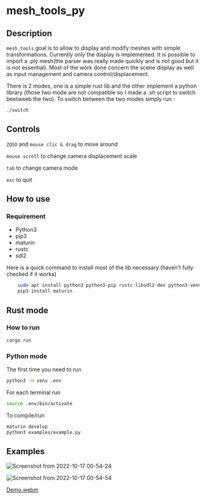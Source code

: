 # mesh_tools_py

## Description
`mesh_tools` goal is to allow to display and modify meshes with simple transformations.
Currently only the display is implemented.
It is possible to import a .ply mesh(the parser was really made quickly and is not good but it is not essential).
Most of the work done concern the scene display as well as input management and camera control/displacement.

There is 2 modes, one is a simple rust lib and the other implement a python library (those two mode are not compatible so I made a .sh script to switch beetweeb the two).
To switch between the two modes simply run :
```bash
./switch
```

## Controls
 `ZQSD` and `mouse clic & drag` to move around
 
 `mouse scroll` to change camera displacement scale
 
 `tab` to change camera mode
 
 `esc` to quit


## How to use

### Requirement
 + Python3
 + pip3
 + maturin
 + rustc
 + sdl2

Here is a quick command to install most of the lib necessary (haven't fully checked if it works)
```bash
    sudo apt install python3 python3-pip rustc libsdl2-dev python3-venv
    pip3 install maturin
```

## Rust mode
### How to run

```bash
cargo run
```

### Python mode

The first time you need to run
```bash
python3 -m venv .env
```


For each terminal run
```bash
source .env/bin/activate
```

To compile/run
```bash
maturin develop
python3 examples/example.py
```

## Examples

![Screenshot from 2022-10-17 00-54-24](https://user-images.githubusercontent.com/44588205/196063701-0a6d7973-da23-48a8-90e4-a766d7669ddd.png)

![Screenshot from 2022-10-17 00-54-54](https://user-images.githubusercontent.com/44588205/196063695-d8acaf28-9575-42dd-b2b8-4a00f0c182af.png)

[Demo.webm](https://user-images.githubusercontent.com/44588205/196064095-765b49f5-364a-450b-b37d-00ca1630f92b.webm)

